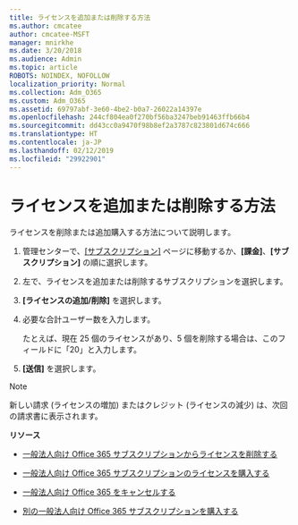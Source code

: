 ```yaml
---
title: ライセンスを追加または削除する方法
ms.author: cmcatee
author: cmcatee-MSFT
manager: mnirkhe
ms.date: 3/20/2018
ms.audience: Admin
ms.topic: article
ROBOTS: NOINDEX, NOFOLLOW
localization_priority: Normal
ms.collection: Adm_O365
ms.custom: Adm_O365
ms.assetid: 69797abf-3e60-4be2-b0a7-26022a14397e
ms.openlocfilehash: 244cf804ea0f270bf56ba3247beb91463ffb66b4
ms.sourcegitcommit: dd43cc0a9470f98b8ef2a3787c823801d674c666
ms.translationtype: HT
ms.contentlocale: ja-JP
ms.lasthandoff: 02/12/2019
ms.locfileid: "29922901"
---
```

# <a name="how-to-add-or-reduce-licenses"></a>ライセンスを追加または削除する方法

ライセンスを削除または追加購入する方法について説明します。
  
1. 管理センターで、[[サブスクリプション]](https://go.microsoft.com/fwlink/p/?linkid=842054) ページに移動するか、**[課金]**、**[サブスクリプション]** の順に選択します。
    
2. 左で、ライセンスを追加または削除するサブスクリプションを選択します。
    
3. **[ライセンスの追加/削除]** を選択します。
    
4. 必要な合計ユーザー数を入力します。
    
    たとえば、現在 25 個のライセンスがあり、5 個を削除する場合は、このフィールドに「20」と入力します。
    
5. **[送信]** を選択します。
    
> [!NOTE]
> 新しい請求 (ライセンスの増加) またはクレジット (ライセンスの減少) は、次回の請求書に表示されます。 
  
 **リソース**
  
- [一般法人向け Office 365 サブスクリプションからライセンスを削除する](https://support.office.com/article/9c64d127-e2dd-4ecc-81f5-2f87e5a74803)
    
- [一般法人向け Office 365 サブスクリプションのライセンスを購入する](https://support.office.com/article/36081d8d-b3fa-4948-8c34-e217bba825e1)
    
- [一般法人向け Office 365 をキャンセルする](https://support.office.com/article/b1bc0bef-4608-4601-813a-cdd9f746709a)
    
- [別の一般法人向け Office 365 サブスクリプションを購入する](https://support.office.com/article/fab3b86c-3359-4042-8692-5d4dc7550b7c)
    

